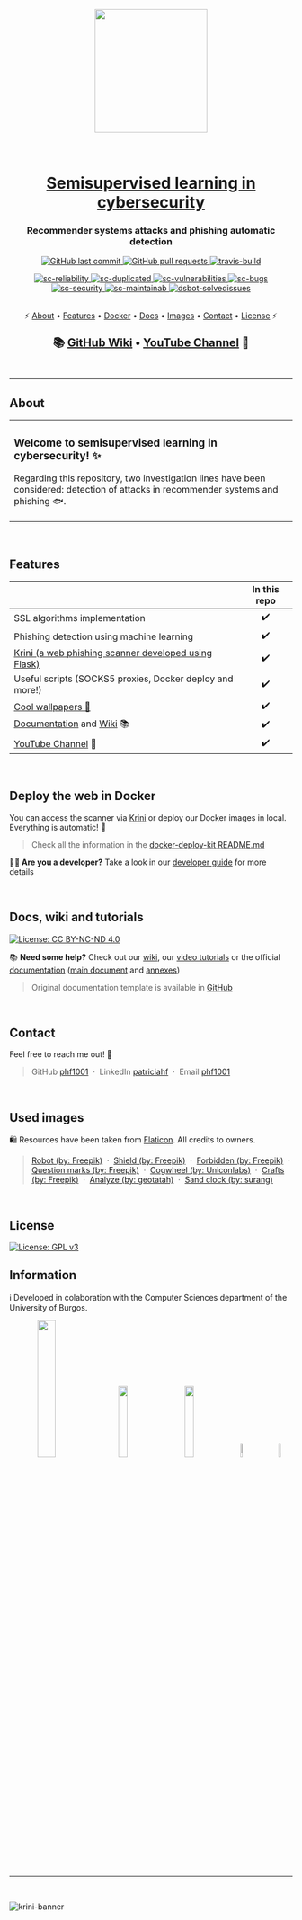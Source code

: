 <p align="center">
  <img src="https://user-images.githubusercontent.com/99904180/228915777-fcfb115c-37f3-45e6-b5a0-78457d13bba9.png" width="200" height="220" />
</p>

<h1 align="center">
  <br>
  <a href="https://github.com/phf1001/semisupervised-learning-in-cibersecurity"> Semisupervised learning in cybersecurity </a>
</h1>

<h3 align="center">Recommender systems attacks and phishing automatic detection</h3>

<p align="center">
    <a href="https://github.com/phf1001/semisupervised-learning-in-cibersecurity/commits/main">
    <img src="https://img.shields.io/github/last-commit/phf1001/semisupervised-learning-in-cibersecurity.svg?style=flat-square&logo=github&logoColor=white"
         alt="GitHub last commit">
    </a>
    <a href="https://github.com/phf1001/semisupervised-learning-in-cibersecurity/pulls">
    <img src="https://img.shields.io/github/issues-pr-raw/phf1001/semisupervised-learning-in-cibersecurity.svg?style=flat-square&logo=github&logoColor=white"
         alt="GitHub pull requests">
    </a>
    <a href="https://app.travis-ci.com/phf1001/semisupervised-learning-in-cibersecurity">
    <img src="https://app.travis-ci.com/phf1001/semisupervised-learning-in-cibersecurity.svg?branch=main"
         alt="travis-build">
    </a>        
</p>
<p align="center">
<a href = "https://sonarcloud.io/summary/new_code?id=phf1001_semisupervised-learning-in-cibersecurity">
<img src="https://sonarcloud.io/api/project_badges/measure?project=phf1001_semisupervised-learning-in-cibersecurity&metric=reliability_rating" alt="sc-reliability">
</a>
<a href = "https://sonarcloud.io/summary/new_code?id=phf1001_semisupervised-learning-in-cibersecurity">
<img src="https://sonarcloud.io/api/project_badges/measure?project=phf1001_semisupervised-learning-in-cibersecurity&metric=duplicated_lines_density" alt="sc-duplicated">
</a>
<a href = "https://sonarcloud.io/summary/new_code?id=phf1001_semisupervised-learning-in-cibersecurity">
<img src="https://sonarcloud.io/api/project_badges/measure?project=phf1001_semisupervised-learning-in-cibersecurity&metric=vulnerabilities" alt="sc-vulnerabilities">
</a>
<a href = "https://sonarcloud.io/summary/new_code?id=phf1001_semisupervised-learning-in-cibersecurity">
<img src="https://sonarcloud.io/api/project_badges/measure?project=phf1001_semisupervised-learning-in-cibersecurity&metric=bugs" alt="sc-bugs">
</a>
<a href = "https://sonarcloud.io/summary/new_code?id=phf1001_semisupervised-learning-in-cibersecurity">
<img src="https://sonarcloud.io/api/project_badges/measure?project=phf1001_semisupervised-learning-in-cibersecurity&metric=security_rating" alt="sc-security">
</a>
<a href = "https://sonarcloud.io/summary/new_code?id=phf1001_semisupervised-learning-in-cibersecurity">
<img src="https://sonarcloud.io/api/project_badges/measure?project=phf1001_semisupervised-learning-in-cibersecurity&metric=sqale_rating" alt="sc-maintainab">
</a>
<a href = "https://deepsource.io/gh/phf1001/semisupervised-learning-in-cibersecurity/?ref=repository-badge">
<img src="https://deepsource.io/gh/phf1001/semisupervised-learning-in-cibersecurity.svg/?label=resolved+issues&show_trend=true&token=9pyDIDWYZ_eVj1NoPBRHUXM0" alt="dsbot-solvedissues">
</a>
</p>
      
<p align="center">
  <br />
  ⚡
  <a href="#about">About</a> •
  <a href="#features">Features</a> •
  <a href="#deploy-the-web-in-docker">Docker</a> •
  <a href="#docs-wiki-and-tutorials">Docs</a> •
  <a href="#used-images">Images</a> •
  <a href="#contact">Contact</a> •
  <a href="#license">License</a>
  ⚡
</p>

<p align="center" style="font-weight: bold; font-size: 20px">
  📚
  <a href="https://github.com/phf1001/semisupervised-learning-in-cibersecurity/wiki">GitHub Wiki</a> •
  <a href="https://youtube.com/@KRINIPHISHINGSCANNER/playlists">YouTube Channel</a>
  🎥
  <br /><br />
</p>

---

## About 

<table>
<tr>
<td>
  
### Welcome to semisupervised learning in cybersecurity! ✨

Regarding this repository, two investigation lines have been considered: detection of attacks in recommender systems and phishing 🐟.

</td>
</tr>
</table>
<br />

## Features

|                            | In this repo  | 
| -------------------------- | :----------------: | 
| SSL algorithms implementation         |         ✔️         |   
| Phishing detection using machine learning |         ✔️         |    
| [Krini (a web phishing scanner developed using Flask)](https://krini.herokuapp.com/index) |         ✔️         |    
| Useful scripts (SOCKS5 proxies, Docker deploy and more!)          |         ✔️         |    
| [Cool wallpapers 🎨](https://github.com/phf1001/semisupervised-learning-in-cibersecurity/tree/main/wallpapers)       |         ✔️         |  
| [Documentation](https://github.com/phf1001/semisupervised-learning-in-cibersecurity/tree/main/docs) and [Wiki](https://github.com/phf1001/semisupervised-learning-in-cibersecurity/wiki) 📚 |         ✔️         |    
| [YouTube Channel](https://www.youtube.com/@KRINIPHISHINGSCANNER/playlists) 🎥 |         ✔️         |  
<br />

## Deploy the web in Docker

You can access the scanner via [Krini](https://krini.herokuapp.com/index) or deploy our Docker images in local. Everything is automatic! 🐳

> Check all the information in the [docker-deploy-kit README.md](https://github.com/phf1001/semisupervised-learning-in-cibersecurity/tree/main/docker-deploy-kit) 

**👩‍💻 Are you a developer?** Take a look in our [developer guide](https://github.com/phf1001/semisupervised-learning-in-cibersecurity/wiki/Manual-del-programador) for more details


<br />


## Docs, wiki and tutorials
[![License: CC BY-NC-ND 4.0](https://img.shields.io/badge/License-CC_BY--NC--ND_4.0-lightgrey.svg)](https://creativecommons.org/licenses/by-nc-nd/4.0/)

📚 **Need some help?** Check out our [wiki](https://github.com/phf1001/semisupervised-learning-in-cibersecurity/wiki/), our [video tutorials](https://www.youtube.com/@KRINIPHISHINGSCANNER/playlists) or the official [documentation](https://github.com/phf1001/semisupervised-learning-in-cibersecurity/tree/main/docs) ([main document](https://github.com/phf1001/semisupervised-learning-in-cibersecurity/blob/main/docs/memoria.pdf) and [annexes](https://github.com/phf1001/semisupervised-learning-in-cibersecurity/blob/main/docs/anexos.pdf))

> Original documentation template is available in [GitHub](https://github.com/ubutfgm/plantillaLatex)

<br />

## Contact

Feel free to reach me out! 💌

> GitHub [phf1001](https://github.com/phf1001) &nbsp;&middot;&nbsp; LinkedIn [patriciahf](https://www.linkedin.com/in/patriciahf) &nbsp;&middot;&nbsp; Email [phf1001](mailto:phf1001@alu.ubu.es) 

<br />

## Used images

🛍️ Resources have been taken from [Flaticon](https://www.flaticon.es/). All credits to owners.

> [Robot (by: Freepik)](https://www.flaticon.com/free-icon/robot_3398643) &nbsp;&middot;&nbsp; [Shield (by: Freepik)](https://www.flaticon.com/free-icon/shield_5781297) &nbsp;&middot;&nbsp; [Forbidden (by: Freepik)](https://www.flaticon.com/free-icon/walk_1661941) &nbsp;&middot;&nbsp; [Question marks (by: Freepik)](https://www.flaticon.com/free-icon/question-mark_5726532) &nbsp;&middot;&nbsp; [Cogwheel (by: Uniconlabs)](https://www.flaticon.com/free-icon/breakdown_9760208) &nbsp;&middot;&nbsp; [Crafts (by: Freepik)](https://www.flaticon.com/free-icon/paper-crafts_3813693) &nbsp;&middot;&nbsp; [Analyze (by: geotatah)](https://www.flaticon.com/free-icon/analyze_993845) &nbsp;&middot;&nbsp; [Sand clock (by: surang)](https://www.flaticon.com/free-icon/analyze_993845) 

<br />

## License

[![License: GPL v3](https://img.shields.io/badge/License-GPLv3-blue.svg)](https://www.gnu.org/licenses/gpl-3.0)
<br />

## Information

ℹ Developed in colaboration with the Computer Sciences department of the University of Burgos.

<p align="center">
  <img width="25%" height="25%" src="https://github.com/phf1001/semisupervised-learning-in-cibersecurity/assets/99904180/380cadcd-23f0-48e5-a4f4-6be8e4a50f1d"> &nbsp; &nbsp; &nbsp;
  <img width="18%" height="18%" src="https://github.com/phf1001/semisupervised-learning-in-cibersecurity/assets/99904180/19e838c2-34ff-4525-8cd5-7eec205a06f0"> &nbsp; &nbsp; &nbsp;
  <img width="18%" height="18%" src="https://github.com/phf1001/semisupervised-learning-in-cibersecurity/assets/99904180/d6b3918f-4a7b-44ad-9a9b-b83d50c6d650"> &nbsp; &nbsp; &nbsp;
  <img width="8%" height="8%" src="https://github.com/phf1001/semisupervised-learning-in-cibersecurity/assets/99904180/401a9df0-a937-4641-bf4b-908a2d1a708b"> &nbsp; &nbsp; &nbsp;
  <img width="8%" height="8%" src="https://github.com/phf1001/semisupervised-learning-in-cibersecurity/assets/99904180/ad2c0370-3f67-4e22-bded-4382eb2a952a">
</p>

---

<br />

![krini-banner](https://github.com/phf1001/semisupervised-learning-in-cibersecurity/assets/99904180/3c07452e-ebba-467a-b7af-c87b7370f387)